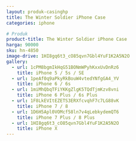 ```yaml
---
layout: produk-casinghp
title: The Winter Soldier iPhone Case
categories: iphone

# Produk
product-title: The Winter Soldier iPhone Case
harga: 90000
sku: hn-4850
image-drive: 1HI8gq6t3_cO85qvn7Gbl4YuF1K2A5N2O
gallery:
  - url: 1cPM8bgmIkHqG51BONmWPyhKxxUvDnRz6
    title: iPhone 5 / 5s / SE
  - url: 1peAf0q9aPkyRkBouW4vtedYNfgGA4_YV
    title: iPhone 6 / 6s
  - url: 1miMhQbqTFiYKKgZlgK5TQdTjmKzv8vni
    title: iPhone 6 Plus / 6s Plus
  - url: 1F8LkEVItEZETS3ERXfcvqhF7c7LG88vK
    title: iPhone 7 / 8
  - url: 1D6H5Apl0VOMcf58ln7v4qLebkydemQT6
    title: iPhone 7 Plus / 8 Plus
  - url: 1HI8gq6t3_cO85qvn7Gbl4YuF1K2A5N2O
    title: iPhone X
---
```


